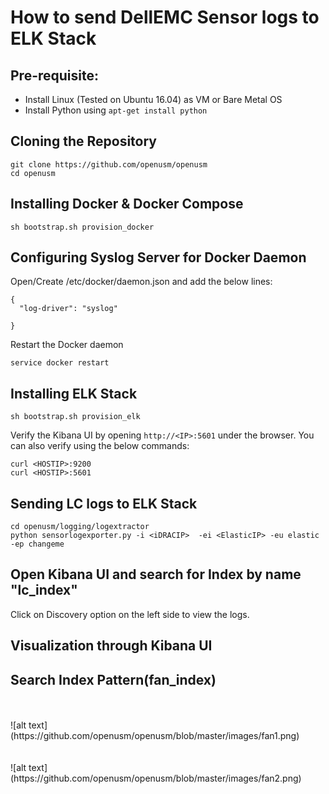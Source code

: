 # How to send DellEMC Sensor logs to ELK Stack

## Pre-requisite:

- Install Linux (Tested on Ubuntu 16.04) as VM or Bare Metal OS
- Install Python using ```apt-get install python```


## Cloning the Repository

```
git clone https://github.com/openusm/openusm
cd openusm
```

## Installing Docker & Docker Compose

```
sh bootstrap.sh provision_docker
```

## Configuring Syslog Server for Docker Daemon

Open/Create /etc/docker/daemon.json and add the below lines:

```
{
  "log-driver": "syslog"
 
}
```

Restart the Docker daemon

```
service docker restart
```

## Installing ELK Stack

```
sh bootstrap.sh provision_elk
```

Verify the Kibana UI by opening ```http://<IP>:5601``` under the browser.
You can also verify using the below commands:

```
curl <HOSTIP>:9200
curl <HOSTIP>:5601
```

## Sending LC logs to ELK Stack

```
cd openusm/logging/logextractor
python sensorlogexporter.py -i <iDRACIP>  -ei <ElasticIP> -eu elastic -ep changeme
```

## Open Kibana UI and search for Index by name "lc_index"

Click on Discovery option on the left side to view the logs.

## Visualization through Kibana UI

## Search Index Pattern(fan_index)
<br>
<br>
![alt text](https://github.com/openusm/openusm/blob/master/images/fan1.png)<br>


<br>
<br>
![alt text](https://github.com/openusm/openusm/blob/master/images/fan2.png)<br>
<br>
